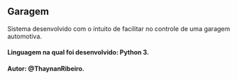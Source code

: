 ## Garagem

Sistema desenvolvido com o intuito de facilitar no controle de uma garagem automotiva.

#### Linguagem na qual foi desenvolvido: Python 3.

#### Autor: @ThaynanRibeiro.
